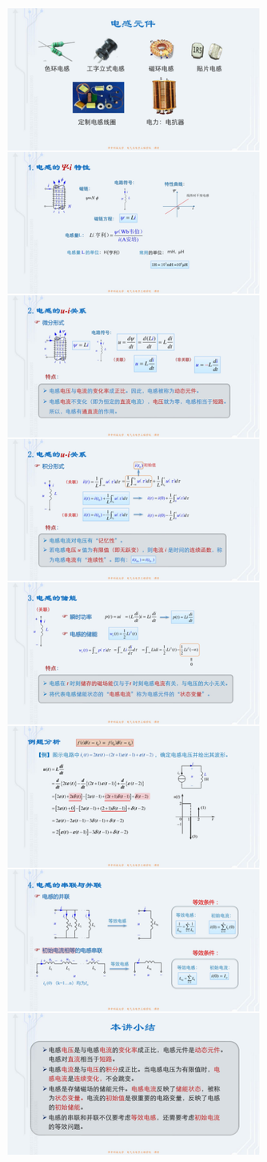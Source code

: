 ﻿<div><img src = "./images/7-3电感元件-图片-1.jpg"></div>
<div><img src = "./images/7-3电感元件-图片-2.jpg"></div>
<div><img src = "./images/7-3电感元件-图片-3.jpg"></div>
<div><img src = "./images/7-3电感元件-图片-4.jpg"></div>
<div><img src = "./images/7-3电感元件-图片-5.jpg"></div>
<div><img src = "./images/7-3电感元件-图片-6.jpg"></div>
<div><img src = "./images/7-3电感元件-图片-7.jpg"></div>
<div><img src = "./images/7-3电感元件-图片-8.jpg"></div>
